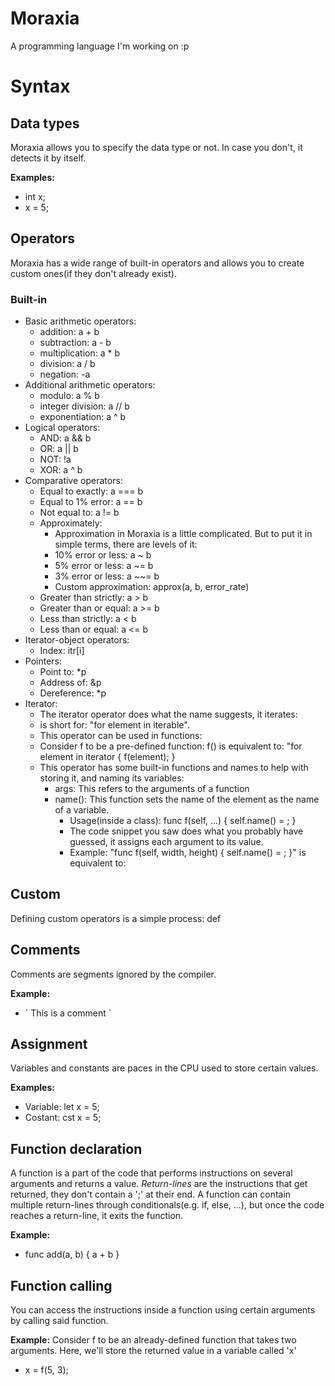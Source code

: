 # Moraxia
A programming language I'm working on :p

# Syntax
## Data types
Moraxia allows you to specify the data type or not. In case you don't, it detects it by itself.

**Examples:**
* int x;
* x = 5;

## Operators
Moraxia has a wide range of built-in operators and allows you to create custom ones(if they don't already exist).

### Built-in
* Basic arithmetic operators:
  * addition: a + b
  * subtraction: a - b
  * multiplication: a * b
  * division: a / b
  * negation: -a
* Additional arithmetic operators:
  * modulo: a % b
  * integer division: a // b
  * exponentiation: a ^ b
* Logical operators:
  * AND: a && b
  * OR: a || b
  * NOT: !a
  * XOR: a ^ b
* Comparative operators:
  * Equal to exactly: a === b
  * Equal to 1% error: a == b
  * Not equal to: a != b
  * Approximately:
    * Approximation in Moraxia is a little complicated. But to put it in simple terms, there are levels of it:
    * 10% error or less: a ~ b
    * 5% error or less: a ~= b
    * 3% error or less: a ~~= b
    * Custom approximation: approx(a, b, error_rate)
  * Greater than strictly: a > b
  * Greater than or equal: a >= b
  * Less than strictly: a < b
  * Less than or equal: a <= b
* Iterator-object operators:
  * Index: itr\[i\]
* Pointers:
  * Point to: *p
  * Address of: &p
  * Dereference: *p
* Iterator:
  * The iterator operator does what the name suggests, it iterates:
  * <iterable> is short for: "for element in iterable".
  * This operator can be used in functions:
  * Consider f to be a pre-defined function: f(<iterator>) is equivalent to: "for element in iterator { f(element); }
  * This operator has some built-in functions and names to help with storing it, and naming its variables:
    * args: This refers to the arguments of a function
    * name(): This function sets the name of the element as the name of a variable.
      * Usage(inside a class): func f(self, ...) { self.name(<args>) = <args>; }
      * The code snippet you saw does what you probably have guessed, it assigns each argument to its value.
      * Example: "func f(self, width, height) { self.name(<args>) = <args>; }" is equivalent to: 

## Custom
Defining custom operators is a simple process:
def 
## Comments
Comments are segments ignored by the compiler.

**Example:**
* \` This is a comment \`

## Assignment
Variables and constants are paces in the CPU used to store certain values.

**Examples:**
* Variable: let x = 5;
* Costant: cst x = 5;

## Function declaration
A function is a part of the code that performs instructions on several arguments and returns a value.
*Return-lines* are the instructions that get returned, they don't contain a ';' at their end.
A function can contain multiple return-lines through conditionals(e.g. if, else, ...), but once the code reaches a return-line, it exits the function.

**Example:**
* func add(a, b) { a + b }

## Function calling
You can access the instructions inside a function using certain arguments by calling said function.

**Example:**
Consider f to be an already-defined function that takes two arguments. Here, we'll store the returned value in a variable called 'x'
* x = f(5, 3);
